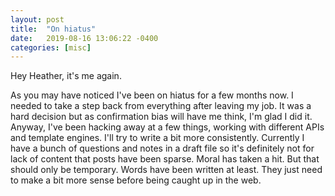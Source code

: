 ```yaml
---
layout: post
title:  "On hiatus"
date:   2019-08-16 13:06:22 -0400
categories: [misc]
---
```


Hey Heather, it's me again.

As you may have noticed I've been on hiatus for a few months now. I needed to
take a step back from everything after leaving my job. It was a hard decision
but as confirmation bias will have me think, I'm glad I did it. Anyway, I've
been hacking away at a few things, working with different APIs and template
engines. I'll try to write a bit more consistently. Currently I have a bunch of
questions and notes in a draft file so it's definitely not for lack of content
that posts have been sparse. Moral has taken a hit. But that should only be
temporary. Words have been written at least. They just need to make a bit more
sense before being caught up in the web.

